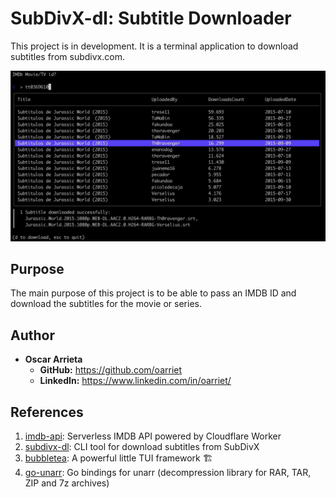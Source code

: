 # SubDivX-dl:  Subtitle Downloader
This project is in development. It is a terminal application to download subtitles from subdivx.com.

![subdivx-dl screenshot](manual/screenshots/subdivx-dl.png)

## Purpose
The main purpose of this project is to be able to pass an IMDB ID and download the subtitles for the movie or series.

## Author
* **Oscar Arrieta**
  * **GitHub:** https://github.com/oarriet
  * **LinkedIn:** https://www.linkedin.com/in/oarriet/ 

## References
1. [imdb-api](https://github.com/tuhinpal/imdb-api): Serverless IMDB API powered by Cloudflare Worker 
2. [subdivx-dl](https://github.com/csq/subdivx-dl): CLI tool for download subtitles from SubDivX
3. [bubbletea](https://github.com/charmbracelet/bubbletea): A powerful little TUI framework 🏗
4. [go-unarr](https://github.com/gen2brain/go-unarr): Go bindings for unarr (decompression library for RAR, TAR, ZIP and 7z archives) 